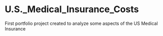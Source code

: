 # U.S._Medical_Insurance_Costs
 First portfolio project created to analyze some aspects of the US Medical Insurance
